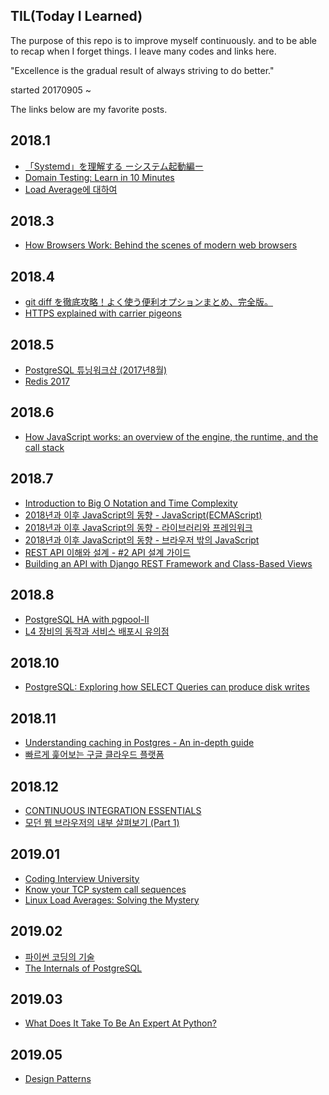 ## TIL(Today I Learned)

The purpose of this repo is to improve myself continuously.
and to be able to recap when I forget things. 
I leave many codes and links here.

"Excellence is the gradual result of always striving to do better."


started 20170905 ~


The links below are my favorite posts.


## 2018.1

- [「Systemd」を理解する ーシステム起動編ー](http://equj65.net/tech/systemd-boot/)
- [Domain Testing: Learn in 10 Minutes](https://www.guru99.com/domain-testing.html)
- [Load Average에 대하여](https://lunatine.net/2016/02/19/about-load-average/)

## 2018.3

- [How Browsers Work: Behind the scenes of modern web browsers](https://www.html5rocks.com/en/tutorials/internals/howbrowserswork/)

## 2018.4

- [git diff を徹底攻略！よく使う便利オプションまとめ、完全版。](http://www-creators.com/archives/755)
- [HTTPS explained with carrier pigeons](https://medium.freecodecamp.org/https-explained-with-carrier-pigeons-7029d2193351)

## 2018.5

- [PostgreSQL 튜닝워크샵 (2017년8월)](https://www.slideshare.net/SiyeonAcademy/postgresql-20178?qid=4f54b28c-57ba-4528-a42b-45b8fb0dbcc0&v=&b=&from_search=1)
- [Redis 2017](https://www.slideshare.net/charsyam2/redis-2017?qid=1f2294e8-5e3c-4f2c-b625-27af02ad777e&v=&b=&from_search=2)

## 2018.6

- [How JavaScript works: an overview of the engine, the runtime, and the call stack](https://blog.sessionstack.com/how-does-javascript-actually-work-part-1-b0bacc073cf)

## 2018.7

- [Introduction to Big O Notation and Time Complexity](https://www.youtube.com/watch?v=D6xkbGLQesk&t=1899s&list=WL&index=15)
- [2018년과 이후 JavaScript의 동향 - JavaScript(ECMAScript)](https://d2.naver.com/helloworld/7495331)
- [2018년과 이후 JavaScript의 동향 - 라이브러리와 프레임워크](https://d2.naver.com/helloworld/3259111)
- [2018년과 이후 JavaScript의 동향 - 브라우저 밖의 JavaScript](https://d2.naver.com/helloworld/5644368)
- [REST API 이해와 설계 - #2 API 설계 가이드](http://bcho.tistory.com/954)
- [Building an API with Django REST Framework and Class-Based Views](https://codeburst.io/building-an-api-with-django-rest-framework-and-class-based-views-75b369b30396)

## 2018.8

- [PostgreSQL HA with pgpool-II](https://www.fatdragon.me/blog/2016/05/postgresql-ha-pgpool-ii-part-1)
- [L4 장비의 동작과 서비스 배포시 유의점](http://tech.kakao.com/2014/05/30/l4/)

## 2018.10

- [PostgreSQL: Exploring how SELECT Queries can produce disk writes](https://blog.okmeter.io/postgresql-exploring-how-select-queries-can-produce-disk-writes-f36c8bee6b6f)

## 2018.11

- [Understanding caching in Postgres - An in-depth guide](https://madusudanan.com/blog/understanding-postgres-caching-in-depth/)
- [빠르게 훑어보는 구글 클라우드 플랫폼](http://www.hanbit.co.kr/lib/ebookFreeDown.php?p_code=E5359426070&format=pdf&ed_isbn=9788968488399)

## 2018.12

- [CONTINUOUS INTEGRATION ESSENTIALS](https://codeship.com/continuous-integration-essentials)
- [모던 웹 브라우저의 내부 살펴보기 (Part 1)](https://medium.com/@euncho/%EB%AA%A8%EB%8D%98-%EC%9B%B9-%EB%B8%8C%EB%9D%BC%EC%9A%B0%EC%A0%80%EC%9D%98-%EB%82%B4%EB%B6%80-%EC%82%B4%ED%8E%B4%EB%B3%B4%EA%B8%B0-part-1-8650c5900974)

## 2019.01

- [Coding Interview University](https://github.com/jwasham/coding-interview-university#prerequisite-knowledge)
- [Know your TCP system call sequences](https://www.ibm.com/developerworks/aix/library/au-tcpsystemcalls/index.html)
- [Linux Load Averages: Solving the Mystery](http://www.brendangregg.com/blog/2017-08-08/linux-load-averages.html)


## 2019.02

- [파이썬 코딩의 기술](https://thebook.io/006764/)
- [The Internals of PostgreSQL](http://www.interdb.jp/pg/index.html)

## 2019.03

- [What Does It Take To Be An Expert At Python?](https://www.youtube.com/watch?v=7lmCu8wz8ro)

## 2019.05

- [Design Patterns](https://sourcemaking.com/design_patterns)
